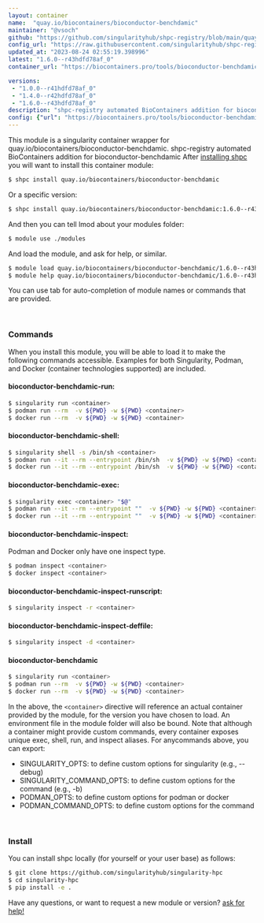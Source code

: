 ```yaml
---
layout: container
name:  "quay.io/biocontainers/bioconductor-benchdamic"
maintainer: "@vsoch"
github: "https://github.com/singularityhub/shpc-registry/blob/main/quay.io/biocontainers/bioconductor-benchdamic/container.yaml"
config_url: "https://raw.githubusercontent.com/singularityhub/shpc-registry/main/quay.io/biocontainers/bioconductor-benchdamic/container.yaml"
updated_at: "2023-08-24 02:55:19.398996"
latest: "1.6.0--r43hdfd78af_0"
container_url: "https://biocontainers.pro/tools/bioconductor-benchdamic"

versions:
 - "1.0.0--r41hdfd78af_0"
 - "1.4.0--r42hdfd78af_0"
 - "1.6.0--r43hdfd78af_0"
description: "shpc-registry automated BioContainers addition for bioconductor-benchdamic"
config: {"url": "https://biocontainers.pro/tools/bioconductor-benchdamic", "maintainer": "@vsoch", "description": "shpc-registry automated BioContainers addition for bioconductor-benchdamic", "latest": {"1.6.0--r43hdfd78af_0": "sha256:b0ffd3c0679440c1c015a3496a0f50b26f51a85263a8f3e0cc4e26e5ff883735"}, "tags": {"1.0.0--r41hdfd78af_0": "sha256:47b02bdd15d720b9cb5b3bde3507707cc11dbe2fc62928a2cc5fd0d2128e7016", "1.4.0--r42hdfd78af_0": "sha256:6290aa2f7553f1a93e6ce14cf5df95e8c3effa22a16335464a892f4c7e6d3701", "1.6.0--r43hdfd78af_0": "sha256:b0ffd3c0679440c1c015a3496a0f50b26f51a85263a8f3e0cc4e26e5ff883735"}, "docker": "quay.io/biocontainers/bioconductor-benchdamic"}
---
```


This module is a singularity container wrapper for quay.io/biocontainers/bioconductor-benchdamic.
shpc-registry automated BioContainers addition for bioconductor-benchdamic
After [installing shpc](#install) you will want to install this container module:


```bash
$ shpc install quay.io/biocontainers/bioconductor-benchdamic
```

Or a specific version:

```bash
$ shpc install quay.io/biocontainers/bioconductor-benchdamic:1.6.0--r43hdfd78af_0
```

And then you can tell lmod about your modules folder:

```bash
$ module use ./modules
```

And load the module, and ask for help, or similar.

```bash
$ module load quay.io/biocontainers/bioconductor-benchdamic/1.6.0--r43hdfd78af_0
$ module help quay.io/biocontainers/bioconductor-benchdamic/1.6.0--r43hdfd78af_0
```

You can use tab for auto-completion of module names or commands that are provided.

<br>

### Commands

When you install this module, you will be able to load it to make the following commands accessible.
Examples for both Singularity, Podman, and Docker (container technologies supported) are included.

#### bioconductor-benchdamic-run:

```bash
$ singularity run <container>
$ podman run --rm  -v ${PWD} -w ${PWD} <container>
$ docker run --rm  -v ${PWD} -w ${PWD} <container>
```

#### bioconductor-benchdamic-shell:

```bash
$ singularity shell -s /bin/sh <container>
$ podman run --it --rm --entrypoint /bin/sh  -v ${PWD} -w ${PWD} <container>
$ docker run --it --rm --entrypoint /bin/sh  -v ${PWD} -w ${PWD} <container>
```

#### bioconductor-benchdamic-exec:

```bash
$ singularity exec <container> "$@"
$ podman run --it --rm --entrypoint ""  -v ${PWD} -w ${PWD} <container> "$@"
$ docker run --it --rm --entrypoint ""  -v ${PWD} -w ${PWD} <container> "$@"
```

#### bioconductor-benchdamic-inspect:

Podman and Docker only have one inspect type.

```bash
$ podman inspect <container>
$ docker inspect <container>
```

#### bioconductor-benchdamic-inspect-runscript:

```bash
$ singularity inspect -r <container>
```

#### bioconductor-benchdamic-inspect-deffile:

```bash
$ singularity inspect -d <container>
```



#### bioconductor-benchdamic

```bash
$ singularity run <container>
$ podman run --rm  -v ${PWD} -w ${PWD} <container>
$ docker run --rm  -v ${PWD} -w ${PWD} <container>
```


In the above, the `<container>` directive will reference an actual container provided
by the module, for the version you have chosen to load. An environment file in the
module folder will also be bound. Note that although a container
might provide custom commands, every container exposes unique exec, shell, run, and
inspect aliases. For anycommands above, you can export:

 - SINGULARITY_OPTS: to define custom options for singularity (e.g., --debug)
 - SINGULARITY_COMMAND_OPTS: to define custom options for the command (e.g., -b)
 - PODMAN_OPTS: to define custom options for podman or docker
 - PODMAN_COMMAND_OPTS: to define custom options for the command

<br>

### Install

You can install shpc locally (for yourself or your user base) as follows:

```bash
$ git clone https://github.com/singularityhub/singularity-hpc
$ cd singularity-hpc
$ pip install -e .
```

Have any questions, or want to request a new module or version? [ask for help!](https://github.com/singularityhub/singularity-hpc/issues)